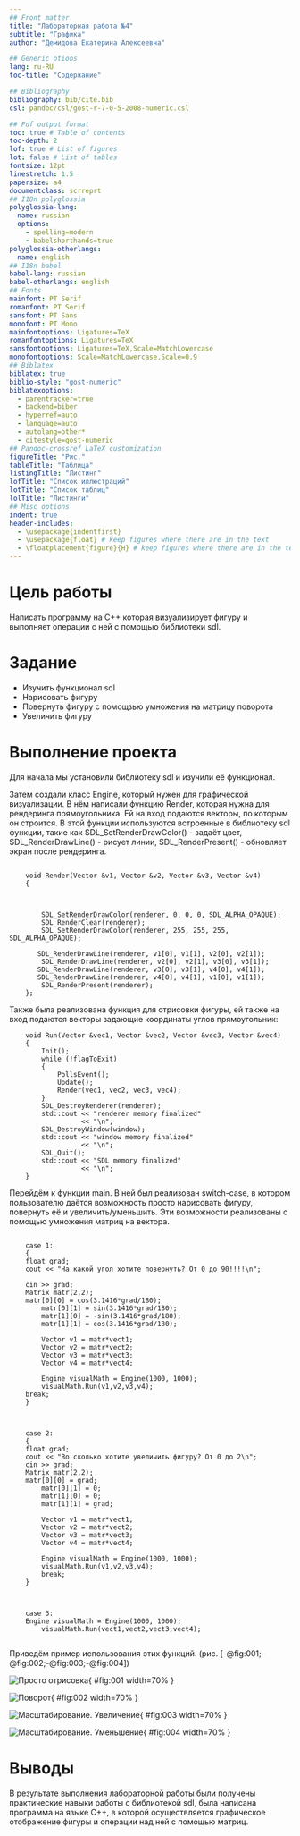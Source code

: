 ```yaml
---
## Front matter
title: "Лабораторная работа №4"
subtitle: "Графика"
author: "Демидова Екатерина Алексеевна"

## Generic otions
lang: ru-RU
toc-title: "Содержание"

## Bibliography
bibliography: bib/cite.bib
csl: pandoc/csl/gost-r-7-0-5-2008-numeric.csl

## Pdf output format
toc: true # Table of contents
toc-depth: 2
lof: true # List of figures
lot: false # List of tables
fontsize: 12pt
linestretch: 1.5
papersize: a4
documentclass: scrreprt
## I18n polyglossia
polyglossia-lang:
  name: russian
  options:
	- spelling=modern
	- babelshorthands=true
polyglossia-otherlangs:
  name: english
## I18n babel
babel-lang: russian
babel-otherlangs: english
## Fonts
mainfont: PT Serif
romanfont: PT Serif
sansfont: PT Sans
monofont: PT Mono
mainfontoptions: Ligatures=TeX
romanfontoptions: Ligatures=TeX
sansfontoptions: Ligatures=TeX,Scale=MatchLowercase
monofontoptions: Scale=MatchLowercase,Scale=0.9
## Biblatex
biblatex: true
biblio-style: "gost-numeric"
biblatexoptions:
  - parentracker=true
  - backend=biber
  - hyperref=auto
  - language=auto
  - autolang=other*
  - citestyle=gost-numeric
## Pandoc-crossref LaTeX customization
figureTitle: "Рис."
tableTitle: "Таблица"
listingTitle: "Листинг"
lofTitle: "Список иллюстраций"
lotTitle: "Список таблиц"
lolTitle: "Листинги"
## Misc options
indent: true
header-includes:
  - \usepackage{indentfirst}
  - \usepackage{float} # keep figures where there are in the text
  - \floatplacement{figure}{H} # keep figures where there are in the text
---
```


# Цель работы

Написать программу на C++ которая визуализирует фигуру и выполняет операции с ней с помощью библиотеки sdl. 

# Задание

- Изучить функционал sdl
- Нарисовать фигуру
- Повернуть фигуру с помощзью умножения на матрицу поворота
- Увеличить фигуру

# Выполнение проекта

Для начала мы установили библиотеку sdl и изучили её функционал. 

Затем создали класс Engine, который нужен для графической визуализации. В нём написали функцию Render, которая нужна для рендеринга прямоугольника. Ей на вход подаются векторы, по которым он строится. В этой функции используются встроенные в библиотеку sdl функции, такие как SDL_SetRenderDrawColor() - задаёт цвет, SDL_RenderDrawLine() - рисует линии, SDL_RenderPresent() - обновляет экран после рендеринга.


```

    void Render(Vector &v1, Vector &v2, Vector &v3, Vector &v4)
    {


    	
        SDL_SetRenderDrawColor(renderer, 0, 0, 0, SDL_ALPHA_OPAQUE);
        SDL_RenderClear(renderer);
        SDL_SetRenderDrawColor(renderer, 255, 255, 255, SDL_ALPHA_OPAQUE);

       SDL_RenderDrawLine(renderer, v1[0], v1[1], v2[0], v2[1]);
        SDL_RenderDrawLine(renderer, v2[0], v2[1], v3[0], v3[1]);
       SDL_RenderDrawLine(renderer, v3[0], v3[1], v4[0], v4[1]);
       SDL_RenderDrawLine(renderer, v4[0], v4[1], v1[0], v1[1]);
        SDL_RenderPresent(renderer);
    };

```

Также была реализована функция для отрисовки фигуры, ей также на вход подаются векторы задающие координаты углов  прямоугольник:

```
    void Run(Vector &vec1, Vector &vec2, Vector &vec3, Vector &vec4)
    {
        Init();
        while (!flagToExit)
        {
            PollsEvent();
            Update();
            Render(vec1, vec2, vec3, vec4);
        }
        SDL_DestroyRenderer(renderer);
        std::cout << "renderer memory finalized"
                  << "\n";
        SDL_DestroyWindow(window);
        std::cout << "window memory finalized"
                  << "\n";
        SDL_Quit();
        std::cout << "SDL memory finalized"
                  << "\n";
    }

```


Перейдём к функции main. В ней был реализован switch-case, в котором пользователю даётся возможность просто нарисовать фигуру, повернуть её и увеличить/уменьшить. Эти возможности реализованы с помощью умножения матриц на вектора.

```

	case 1:
	{
	float grad;
	cout << "На какой угол хотите повернуть? От 0 до 90!!!!\n";
	
	cin >> grad;
	Matrix matr(2,2);
	matr[0][0] = cos(3.1416*grad/180);
    	matr[0][1] = sin(3.1416*grad/180);
    	matr[1][0] = -sin(3.1416*grad/180);
    	matr[1][1] = cos(3.1416*grad/180);
    	
    	Vector v1 = matr*vect1;
    	Vector v2 = matr*vect2;
    	Vector v3 = matr*vect3;
    	Vector v4 = matr*vect4;
    	
    	Engine visualMath = Engine(1000, 1000);
    	visualMath.Run(v1,v2,v3,v4);
	break;
	}


```

```

	case 2:
	{
	float grad;
	cout << "Во сколько хотите увеличить фигуру? От 0 до 2\n";
	cin >> grad;
	Matrix matr(2,2);
	matr[0][0] = grad;
    	matr[0][1] = 0;
    	matr[1][0] = 0;
    	matr[1][1] = grad;
    	
    	Vector v1 = matr*vect1;
    	Vector v2 = matr*vect2;
    	Vector v3 = matr*vect3;
    	Vector v4 = matr*vect4;
    	
    	Engine visualMath = Engine(1000, 1000);
    	visualMath.Run(v1,v2,v3,v4);
    	break;
	}


```

```

	case 3:
	Engine visualMath = Engine(1000, 1000);
    	visualMath.Run(vect1,vect2,vect3,vect4);
	
```

Приведём пример использования этих функций. (рис. [-@fig:001;-@fig:002;-@fig:003;-@fig:004])

![Просто отрисовка](image/1.png){ #fig:001 width=70% }

![Поворот](image/2.png){ #fig:002 width=70% }

![Масштабирование. Увеличение](image/3.png){ #fig:003 width=70% }

![Масштабирование. Уменьшение](image/4.png){ #fig:004 width=70% }


# Выводы

В результате выполнения лабораторной работы были получены практические навыки работы с библиотекой sdl, была написана программа на языке C++, в которой осуществляется графическое отображение фигуры и операции над ней с помощью матриц. 

